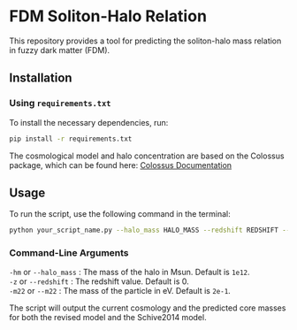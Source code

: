 # FDM Soliton-Halo Relation

This repository provides a tool for predicting the soliton-halo mass relation in fuzzy dark matter (FDM).

## Installation

### Using `requirements.txt`

To install the necessary dependencies, run:

```sh
pip install -r requirements.txt
```

The cosmological model and halo concentration are based on the Colossus package, which can be found here:
[Colossus Documentation](https://bdiemer.bitbucket.io/colossus/)

## Usage

To run the script, use the following command in the terminal:

```sh
python your_script_name.py --halo_mass HALO_MASS --redshift REDSHIFT --m22 PARTICLE_MASS
```

### Command-Line Arguments
`-hm` or `--halo_mass` : The mass of the halo in Msun. Default is `1e12`.\
`-z` or `--redshift` : The redshift value. Default is 0.\
`-m22` or `--m22` : The mass of the particle in eV. Default is `2e-1`.

The script will output the current cosmology and the predicted core masses for both the revised model and the Schive2014 model.
